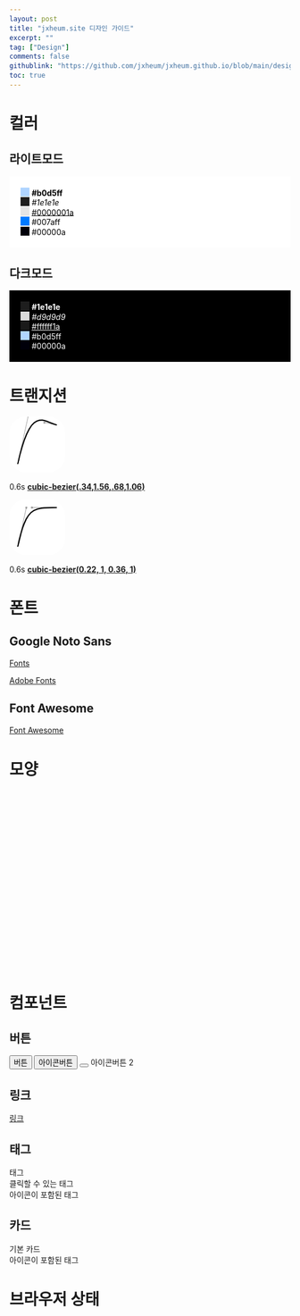 ```yaml
---
layout: post
title: "jxheum.site 디자인 가이드"
excerpt: ""
tag: ["Design"]
comments: false
githublink: "https://github.com/jxheum/jxheum.github.io/blob/main/design/index.md"
toc: true
---
```


<script>
    ismoved = 0;
    ismoved2 = 0;
</script>

# 컬러

## 라이트모드
<div style="background:#fff;padding:20px;color:#000;">
<input style="background: #b0d5ff;padding: 0px;vertical-align: 2px;height: 16px;width: 16px;border:none;" disabled> <b>#b0d5ff</b><br>
<input style="background: #1e1e1e;padding: 0px;vertical-align: 2px;height: 16px;width: 16px;border:none;" disabled> <i>#1e1e1e</i><br>
<input style="background: #0000001a;padding: 0px;vertical-align: 2px;height: 16px;width: 16px;border:none;" disabled> <u>#0000001a</u><br>
<input style="background: #007aff;padding: 0px;vertical-align: 2px;height: 16px;width: 16px;border:none;" disabled> #007aff<br>
<input style="background: #00000a;padding: 0px;vertical-align: 2px;height: 16px;width: 16px;border:none;" disabled> #00000a<br>
</div>

## 다크모드
<div style="background:#000;padding:20px;color:#fff;">
<input style="background: #1e1e1e;padding: 0px;vertical-align: 2px;height: 16px;width: 16px;border:none;" disabled> <b>#1e1e1e</b><br>
<input style="background: #d9d9d9;padding: 0px;vertical-align: 2px;height: 16px;width: 16px;border:none;" disabled> <i>#d9d9d9</i><br>
<input style="background: #ffffff1a;padding: 0px;vertical-align: 2px;height: 16px;width: 16px;border:none;" disabled> <u>#ffffff1a</u><br>
<input style="background: #b0d5ff;padding: 0px;vertical-align: 2px;height: 16px;width: 16px;border:none;" disabled> #b0d5ff<br>
<input style="background: #00000a;padding: 0px;vertical-align: 2px;height: 16px;width: 16px;border:none;" disabled> #00000a<br>
</div>

# 트랜지션

<img src="/asset/transition_ease.png" style="background:white;border-radius:30px;transition: translate 0.6s cubic-bezier(.34,1.56,.68,1.06), transform 0.6s cubic-bezier(.34,1.56,.68,1.06), box-shadow 0.6s cubic-bezier(.34,1.56,.68,1.06);" onclick="if (ismoved != 1) {document.querySelector('#transimg').style.translate = 'calc(100vw / 3)', ismoved = 1} else {document.querySelector('#transimg').style.translate = '', ismoved = 0}" id="transimg" class="clickevent">

0.6s <a href="https://cubic-bezier.com/#.34,1.56,.68,1.06" target="_blank" aria-label="자세히 보기">**cubic-bezier(.34,1.56,.68,1.06)**</a>

<img src="/asset/ease2.png" style="background:white;border-radius:30px;transition: translate 0.6s cubic-bezier(0.22, 1, 0.36, 1), transform 0.6s cubic-bezier(0.22, 1, 0.36, 1), box-shadow 0.6s cubic-bezier(0.22, 1, 0.36, 1);" onclick="if (ismoved2 != 1) {document.querySelector('#transimg2').style.translate = 'calc(100vw / 3)', ismoved2 = 1} else {document.querySelector('#transimg2').style.translate = '', ismoved2 = 0}" id="transimg2" class="clickevent">

0.6s <a href="https://cubic-bezier.com/#.22,1,.36,1" target="_blank" aria-label="자세히 보기">**cubic-bezier(0.22, 1, 0.36, 1)**</a>

# 폰트

## Google Noto Sans
<a href="https://fonts.google.com/noto/specimen/Noto+Sans+KR" target="_blank" aria-label="구글 폰트에서 보기"><i class="fa-brands fa-google"></i> Fonts</a>

<a href="https://fonts.adobe.com/fonts/noto-sans" target="_blank" aria-label="어도비 폰트에서 보기"><i class="fa-solid fa-italic"></i> Adobe Fonts</a>

## Font Awesome
<a href="https://fontawesome.com/" target="_blank" aria-label="홈페이지로 이동"><i class="fa-solid fa-font-awesome" style="vertical-align: 1px;"></i> Font Awesome</a>

# 모양

<div style="float:left;">
<div style="width:150px;height:50px;border-radius: 200px;" class="bg clickevent"></div>
<div style="width:150px;height:260px;border-radius: 30px;margin-top:10px;" class="bg clickevent"></div>
</div>
<div style="width:150px;height:320px;border-radius: 70px;margin-left: 160px;" class="bg clickevent"></div>


# 컴포넌트

## 버튼

<button aria-label="버튼">버튼</button>
<button aria-label="아이콘버튼"><i class="fa-solid fa-font-awesome"></i> 아이콘버튼</button>
<button aria-label="아이콘버튼2"><i class="fa-solid fa-font-awesome"></i></button> 아이콘버튼 2

## 링크

[링크](#링크)

<!-- ## 체크박스

<label class="checkboxc">Checked
  <input type="checkbox" checked="checked">
  <span class="checkmark"></span>
</label>
<label class="checkboxc">Not Checked
  <input type="checkbox">
  <span class="checkmark"></span>
</label> -->

## 태그

<div class="chip">태그</div>
<div class="chip activechip">클릭할 수 있는 태그</div>
<div class="chip"><i class="fa-solid fa-font-awesome"></i> 아이콘이 포함된 태그</div>

## 카드

<div class="postitm" style="width: calc(100% - 30px);">
<div class="posttitle">기본 카드</div>
<div class="postspt"><i class="fa-solid fa-font-awesome"></i> 아이콘이 포함된 태그
</div>
</div>

# 브라우저 상태

<div id="browser"></div>

<script>
  function getPWADisplayMode() {
  if (document.referrer.startsWith('android-app://'))
    return 'twa';
  if (window.matchMedia('(display-mode: browser)').matches)
    return 'browser';
  if (window.matchMedia('(display-mode: standalone)').matches)
    return 'standalone';
  if (window.matchMedia('(display-mode: minimal-ui)').matches)
    return 'minimal-ui';
  if (window.matchMedia('(display-mode: fullscreen)').matches)
    return 'fullscreen';
  if (window.matchMedia('(display-mode: window-controls-overlay)').matches)
    return 'window-controls-overlay';

  return 'unknown';
}

document.querySelector('#browser').innerHTML = getPWADisplayMode()
</script>